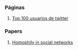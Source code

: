 ### Páginas

1. [Top 100 usuarios de twitter](http://twitaholic.com/)

### Papers

1. [Homophily in social networks](http://www.jstor.org/discover/10.2307/2678628?uid=3737952&uid=2134&uid=2475461167&uid=2&uid=70&uid=3&uid=60&uid=2475461157&sid=21102809388337.com)
